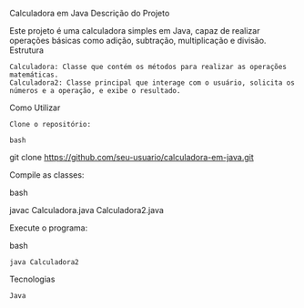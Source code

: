 Calculadora em Java
Descrição do Projeto

Este projeto é uma calculadora simples em Java, capaz de realizar operações básicas como adição, subtração, multiplicação e divisão.
Estrutura

    Calculadora: Classe que contém os métodos para realizar as operações matemáticas.
    Calculadora2: Classe principal que interage com o usuário, solicita os números e a operação, e exibe o resultado.

Como Utilizar

    Clone o repositório:

    bash

git clone https://github.com/seu-usuario/calculadora-em-java.git

Compile as classes:

bash

javac Calculadora.java Calculadora2.java

Execute o programa:

bash

    java Calculadora2

Tecnologias

    Java
